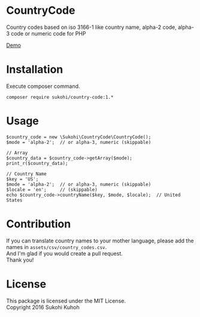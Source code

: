 # CountryCode
Country codes based on iso 3166-1 like country name, alpha-2 code, alpha-3 code or numeric code for PHP

[Demo](http://demo-laravel52.capilano-fw.com/country_code)

# Installation

Execute composer command.

    composer require sukohi/country-code:1.*

# Usage

    $country_code = new \Sukohi\CountryCode\CountryCode();
    $mode = 'alpha-2';  // or alpha-3, numeric (skippable)
    
    // Array
    $country_data = $country_code->getArray($mode);
    print_r($country_data);
    
    // Country Name
    $key = 'US';
    $mode = 'alpha-2';  // or alpha-3, numeric (skippable)
    $locale = 'en';     // (skippable)
    echo $country_code->countryName($key, $mode, $locale);  // United States

# Contribution

If you can translate country names to your mother language, please add the names in `assets/csv/country_codes.csv`.  
And I'm glad if you would create a pull request.  
Thank you!

# License

This package is licensed under the MIT License.  
Copyright 2016 Sukohi Kuhoh